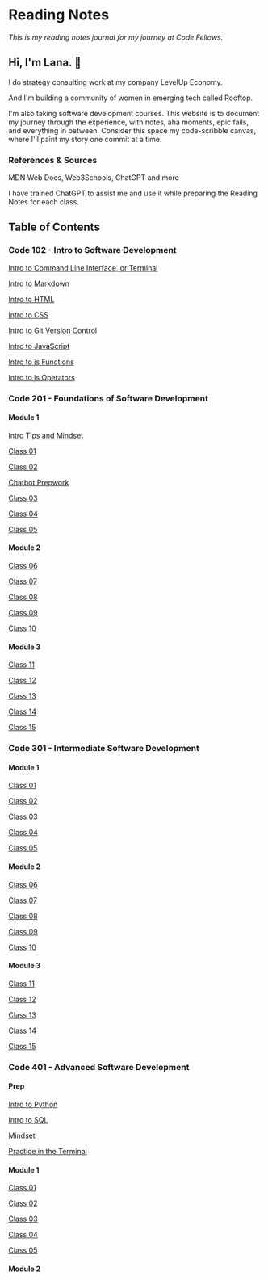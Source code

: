 # Reading Notes
*This is my reading notes journal for my journey at Code Fellows.*


## Hi, I'm Lana. 🤝

I do strategy consulting work at my company LevelUp Economy.

And I'm building a community of women in emerging tech called Rooftop.

I'm also taking software development courses. This website is to document my journey through the experience, with notes, aha moments, epic fails, and everything in between. Consider this space my code-scribble canvas, where I'll paint my story one commit at a time.

### References & Sources
MDN Web Docs, Web3Schools, ChatGPT and more

I have trained ChatGPT to assist me and use it while preparing the Reading Notes for each class.

## Table of Contents

### Code 102 - Intro to Software Development

[Intro to Command Line Interface, or Terminal](102/intro-cli.md)

[Intro to Markdown](102/intro-to-markdown.md)

[Intro to HTML](https://www.google.com)

[Intro to CSS](102/intro-to-css.md)

[Intro to Git Version Control](102/git-version-control.md)

[Intro to JavaScript](102/intro-to-javascript.md)

[Intro to js Functions](102/js-functions.md)

[Intro to js Operators](102/js-operators.md)


### Code 201 - Foundations of Software Development

#### Module 1

[Intro Tips and Mindset](201/201-00-mindset.md)

[Class 01](201/201-01.md)

[Class 02](201/201-02.md)

[Chatbot Prepwork](201/intro-to-chatbot.md)

[Class 03](201/201-03.md)

[Class 04](201/201-04.md)

[Class 05](201/201-05.md)


#### Module 2

[Class 06](201/201-06.md)

[Class 07](201/201-07.md)

[Class 08](201/201-08.md)

[Class 09](201/201-09.md)

[Class 10](201/201-10.md)


#### Module 3

[Class 11](201/201-11.md)

[Class 12](201/201-12.md)

[Class 13](201/201-13.md)

[Class 14](201/201-14.md)

[Class 15](201/201-15.md)



### Code 301 - Intermediate Software Development

#### Module 1

[Class 01](301/301-01.md)

[Class 02](301/301-02.md)

[Class 03](301/301-03.md)

[Class 04](301/301-04.md)

[Class 05](301/301-05.md)

#### Module 2

[Class 06](301/301-06.md)

[Class 07](301/301-07.md)

[Class 08](301/301-08.md)

[Class 09](301/301-09.md)

[Class 10](301/301-10.md)

#### Module 3

[Class 11](301/301-11.md)

[Class 12](301/301-12.md)

[Class 13](301/301-13.md)

[Class 14](301/301-14.md)

[Class 15](301/301-15.md)


### Code 401 - Advanced Software Development

#### Prep
[Intro to Python](401/401-00-python.md)

[Intro to SQL](401/401-00-SQL.md)

[Mindset](401/401-00-mindset.md)

[Practice in the Terminal](401/401-00-cl.md)

#### Module 1

[Class 01](401/401-01.md)

[Class 02](401/401-02.md)

[Class 03](401/401-03.md)

[Class 04](401/401-04.md)

[Class 05](401/401-05.md)

#### Module 2
